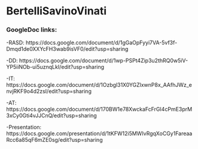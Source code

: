 <h1>BertelliSavinoVinati </h1>

<h3> GoogleDoc links: </h3>
<p> -RASD: https://docs.google.com/document/d/1gGaOpFyyi7VA-5vf3f-Dmqd1de0XXYcFH3wab9isVF0/edit?usp=sharing </p>
<p> -DD: https://docs.google.com/document/d/1wp-PSPt4Zip3u2thRQ0w5iV-YP5iiNOb-ui5uznqLkI/edit?usp=sharing </p>

<p> -IT: https://docs.google.com/document/d/1Ozbgl31X0YGZlxwnP8x_AAfhJWz_envjRKF9o4d2zsI/edit?usp=sharing </p>
<p> -AT: https://docs.google.com/document/d/170BW1e78XwckaFcFrGI4cPmE3prM3xCy0Gti4vJJCnQ/edit?usp=sharing </p>

<p> -Presentation: https://docs.google.com/presentation/d/1tKFW12i5MWIvRgqXoCGy1FareaaRcc6a85qF6mZE0sg/edit?usp=sharing </p>
